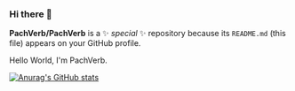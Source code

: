 ### Hi there 👋

**PachVerb/PachVerb** is a ✨ _special_ ✨ repository because its `README.md` (this file) appears on your GitHub profile.

 Hello World, I'm PachVerb.
 
 [![Anurag's GitHub stats](https://github-readme-stats.vercel.app/api?username=PachVerb)](https://github.com/anuraghazra/github-readme-stats)

